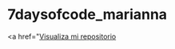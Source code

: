 # 7daysofcode_marianna

<a href="<a href="https://github.com/Mariannapodbrscek/7daysofcode_marianna">Visualiza mi repositorio</a>
